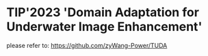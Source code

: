 # TIP'2023 'Domain Adaptation for Underwater Image Enhancement'

please refer to: https://github.com/zyWang-Power/TUDA
